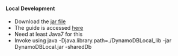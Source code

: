 #### Local Development

* Download the [jar file](http://dynamodb-local.s3-website-us-west-2.amazonaws.com/dynamodb_local_latest.tar.gz)
* The guide is accessed [here](http://docs.aws.amazon.com/amazondynamodb/latest/developerguide/DynamoDBLocal.html#DynamoDBLocal.DownloadingAndRunning)
* Need at least Java7 for this
* Invoke using java -Djava.library.path=./DynamoDBLocal_lib -jar DynamoDBLocal.jar -sharedDb
